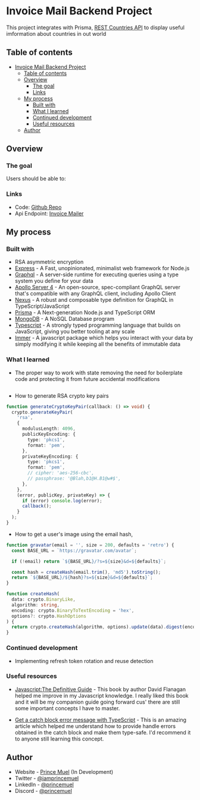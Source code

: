 # Invoice Mail Backend Project

This project integrates with Prisma, [REST Countries API](https://restcountries.com) to display useful imformation about countries in out world

## Table of contents

- [Invoice Mail Backend Project](#invoice-mail-backend-project)
  - [Table of contents](#table-of-contents)
  - [Overview](#overview)
    - [The goal](#the-goal)
    - [Links](#links)
  - [My process](#my-process)
    - [Built with](#built-with)
    - [What I learned](#what-i-learned)
    - [Continued development](#continued-development)
    - [Useful resources](#useful-resources)
  - [Author](#author)

## Overview

### The goal

Users should be able to:

<!-- - [x] See all countries from the API on the homepage -->

### Links

- Code: [Github Repo](https://github.com/princemuel/invoice-api)
- Api Endpoint: [Invoice Mailer](https://invoicemailer.onrender.com/api/graphql)

## My process

### Built with

- RSA asymmetric encryption
- [Express](https://expressjs.com/en/starter/installing.html) - A Fast, unopinionated, minimalist web framework for Node.js
- [Graphql](https://graphql.org/learn/) - A server-side runtime for executing queries using a type system you define for your data
- [Apollo Server 4](https://www.apollographql.com/docs/apollo-server) - An open-source, spec-compliant GraphQL server that's compatible with any GraphQL client, including Apollo Client
- [Nexus](https://nexusjs.org/docs/) - A robust and composable type definition for GraphQL in TypeScript/JavaScript
- [Prisma](https://www.prisma.io/docs/guides) - A Next-generation Node.js and TypeScript ORM
- [MongoDB](https://www.mongodb.com/) - A NoSQL Database program
- [Typescript](https://www.typescriptlang.org/docs/) - A strongly typed programming language that builds on JavaScript, giving you better tooling at any scale
- [Immer](https://immerjs.github.io/immer/) - A javascript package which helps you interact with your data by simply modifying it while keeping all the benefits of immutable data

### What I learned

- The proper way to work with state removing the need for boilerplate code and protecting it from future accidental modifications

```ts

```

- How to generate RSA crypto key pairs

```ts
function generateCryptoKeyPair(callback: () => void) {
  crypto.generateKeyPair(
    'rsa',
    {
      modulusLength: 4096,
      publicKeyEncoding: {
        type: 'pkcs1',
        format: 'pem',
      },
      privateKeyEncoding: {
        type: 'pkcs1',
        format: 'pem',
        // cipher: 'aes-256-cbc',
        // passphrase: '@Blah,b1@H.B1@w#$',
      },
    },
    (error, publicKey, privateKey) => {
      if (error) console.log(error);
      callback();
    }
  );
}
```

- How to get a user's image using the email hash,

```ts
function gravatar(email = '', size = 200, defaults = 'retro') {
  const BASE_URL = `https://gravatar.com/avatar`;

  if (!email) return `${BASE_URL}/?s=${size}&d=${defaults}`;

  const hash = createHash(email.trim(), 'md5').toString();
  return `${BASE_URL}/${hash}?s=${size}&d=${defaults}`;
}

function createHash(
  data: crypto.BinaryLike,
  algorithm: string,
  encoding: crypto.BinaryToTextEncoding = 'hex',
  options?: crypto.HashOptions
) {
  return crypto.createHash(algorithm, options).update(data).digest(encoding);
}
```

### Continued development

- Implementing refresh token rotation and reuse detection

### Useful resources

- [Javascript:The Definitive Guide](https://www.oreilly.com/library/view/javascript-the-definitive/9781491952016/) - This book by author David Flanagan helped me improve in my Javascript knowledge. I really liked this book and it will be my companion guide going forward cus' there are still some important concepts I have to master.

<!-- - [React TypeScript Tutorial: Polymorphic Components](https://youtu.be/uZ8GZm5KEXY?list=PLC3y8-rFHvwi1AXijGTKM0BKtHzVC-LSK) - This amazing video resource helped me finally understand how the reusable components in the existing componnt libraries are created. I'd recommend it to anyone who wants is not familiar with this concept. -->

- [Get a catch block error message with TypeScript](https://kentcdodds.com/blog/get-a-catch-block-error-message-with-typescript) - This is an amazing article which helped me understand how to provide handle errors obtained in the catch block and make them type-safe. I'd recommend it to anyone still learning this concept.

## Author

- Website - [Prince Muel](https://princemuel.vercel.app) (In Development)
- Twitter - [@iamprincemuel](https://www.twitter.com/iamprincemuel)
- LinkedIn - [@princemuel](https://www.linkedin.com/in/princemuel)
- Discord - [@princemuel](https://discordapp.com/users/princemuel#3896)
